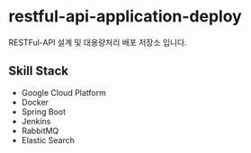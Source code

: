 # restful-api-application-deploy
RESTFul-API 설계 및 대용량처리 배포 저장소 입니다.

## Skill Stack
* Google Cloud Platform
* Docker
* Spring Boot
* Jenkins
* RabbitMQ
* Elastic Search
